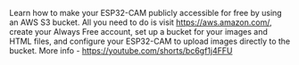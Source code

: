 Learn how to make your ESP32-CAM publicly accessible for free by using an AWS S3 bucket.
All you need to do is visit https://aws.amazon.com/, create your Always Free account, set up a bucket for your images and HTML files, and configure your ESP32-CAM to upload images directly to the bucket.
More info - https://youtube.com/shorts/bc6gf1j4FFU
